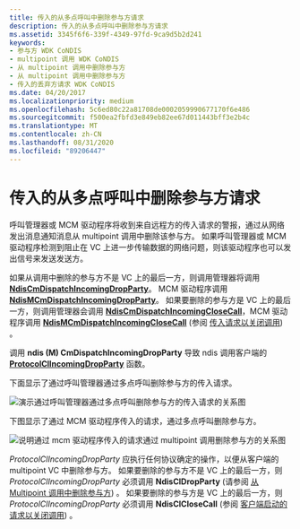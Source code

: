 ```yaml
---
title: 传入的从多点呼叫中删除参与方请求
description: 传入的从多点呼叫中删除参与方请求
ms.assetid: 3345f6f6-339f-4349-97fd-9ca9d5b2d241
keywords:
- 参与方 WDK CoNDIS
- multipoint 调用 WDK CoNDIS
- 从 multipoint 调用中删除参与方
- 从 multipoint 调用中删除参与方
- 传入的丢弃方请求 WDK CoNDIS
ms.date: 04/20/2017
ms.localizationpriority: medium
ms.openlocfilehash: 5c6ed80c22a81708de0002059990677170f6e486
ms.sourcegitcommit: f500ea2fbfd3e849eb82ee67d011443bff3e2b4c
ms.translationtype: MT
ms.contentlocale: zh-CN
ms.lasthandoff: 08/31/2020
ms.locfileid: "89206447"
---
```

# <a name="incoming-request-to-drop-a-party-from-a-multipoint-call"></a>传入的从多点呼叫中删除参与方请求





呼叫管理器或 MCM 驱动程序将收到来自远程方的传入请求的警报，通过从网络发出消息通知消息从 multipoint 调用中删除该参与方。 如果呼叫管理器或 MCM 驱动程序检测到阻止在 VC 上进一步传输数据的网络问题，则该驱动程序也可以发出信号来发送发送方。

如果从调用中删除的参与方不是 VC 上的最后一方，则调用管理器将调用 [**NdisCmDispatchIncomingDropParty**](/windows-hardware/drivers/ddi/ndis/nf-ndis-ndiscmdispatchincomingdropparty)。 MCM 驱动程序调用 [**NdisMCmDispatchIncomingDropParty**](/windows-hardware/drivers/ddi/ndis/nf-ndis-ndismcmdispatchincomingdropparty)。 如果要删除的参与方是 VC 上的最后一方，则调用管理器会调用 [**NdisCmDispatchIncomingCloseCall**](/windows-hardware/drivers/ddi/ndis/nf-ndis-ndiscmdispatchincomingclosecall)，MCM 驱动程序调用 [**NdisMCmDispatchIncomingCloseCall**](/windows-hardware/drivers/ddi/ndis/nf-ndis-ndismcmdispatchincomingclosecall) (参阅 [传入请求以关闭调用](incoming-request-to-close-a-call.md)) 。

调用 **ndis (M) CmDispatchIncomingDropParty** 导致 ndis 调用客户端的 [**ProtocolClIncomingDropParty**](/windows-hardware/drivers/ddi/ndis/nc-ndis-protocol_cl_incoming_drop_party) 函数。

下面显示了通过呼叫管理器通过多点呼叫删除参与方的传入请求。

![演示通过呼叫管理器通过多点呼叫删除参与方的传入请求的关系图](images/cm-19.png)

下图显示了通过 MCM 驱动程序传入的请求，通过多点呼叫删除参与方。

![说明通过 mcm 驱动程序传入的请求通过 multipoint 调用删除参与方的关系图](images/fig1-19.png)

*ProtocolClIncomingDropParty* 应执行任何协议确定的操作，以便从客户端的 multipoint VC 中删除参与方。 如果要删除的参与方不是 VC 上的最后一方，则 *ProtocolClIncomingDropParty* 必须调用 **NdisClDropParty** (请参阅 [从 Multipoint 调用中删除参与方](dropping-a-party-from-a-multipoint-call.md)) 。 如果要删除的参与方是 VC 上的最后一方，则 *ProtocolClIncomingDropParty* 必须调用 **NdisClCloseCall** (参阅 [客户端启动的请求以关闭调用](client-initiated-request-to-close-a-call.md)) 。

 

